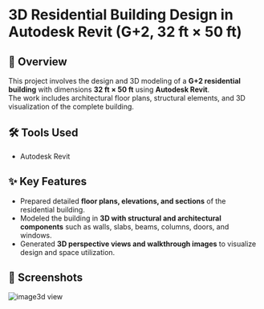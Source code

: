 # 3D Residential Building Design in Autodesk Revit (G+2, 32 ft × 50 ft)

## 📌 Overview
This project involves the design and 3D modeling of a **G+2 residential building** with dimensions **32 ft × 50 ft** using **Autodesk Revit**.  
The work includes architectural floor plans, structural elements, and 3D visualization of the complete building.

## 🛠 Tools Used
- Autodesk Revit  

## ✨ Key Features
- Prepared detailed **floor plans, elevations, and sections** of the residential building.  
- Modeled the building in **3D with structural and architectural components** such as walls, slabs, beams, columns, doors, and windows.  
- Generated **3D perspective views and walkthrough images** to visualize design and space utilization.  

## 📸 Screenshots


![image3d view](https://github.com/user-attachments/assets/1cec261a-aa03-4299-9316-b832a9f106ce)
 



